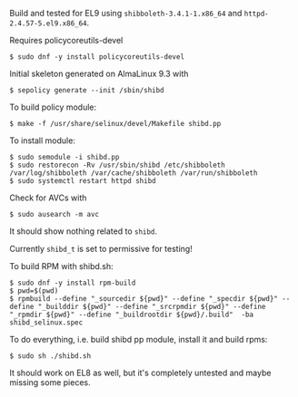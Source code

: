 Build and tested for EL9 using `shibboleth-3.4.1-1.x86_64` and `httpd-2.4.57-5.el9.x86_64`.

Requires policycoreutils-devel 
```
$ sudo dnf -y install policycoreutils-devel
```
Initial skeleton generated on AlmaLinux 9.3 with
```
$ sepolicy generate --init /sbin/shibd
```
To build policy module:
```
$ make -f /usr/share/selinux/devel/Makefile shibd.pp
```
To install module:
```
$ sudo semodule -i shibd.pp
$ sudo restorecon -Rv /usr/sbin/shibd /etc/shibboleth /var/log/shibboleth /var/cache/shibboleth /var/run/shibboleth
$ sudo systemctl restart httpd shibd
```
Check for AVCs with
```
$ sudo ausearch -m avc
```
It should show nothing related to `shibd`.

Currently `shibd_t` is set to permissive for testing!

To build RPM with shibd.sh:
```
$ sudo dnf -y install rpm-build
$ pwd=$(pwd)
$ rpmbuild --define "_sourcedir ${pwd}" --define "_specdir ${pwd}" --define "_builddir ${pwd}" --define "_srcrpmdir ${pwd}" --define "_rpmdir ${pwd}" --define "_buildrootdir ${pwd}/.build"  -ba shibd_selinux.spec
```
To do everything, i.e. build shibd pp module, install it and build rpms:
```
$ sudo sh ./shibd.sh
```

It should work on EL8 as well, but it's completely untested and maybe missing some pieces.
